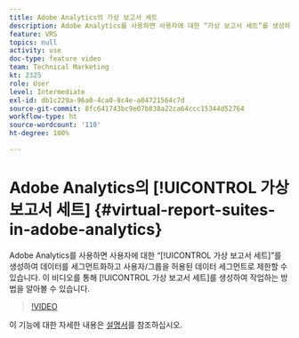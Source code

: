 ```yaml
---
title: Adobe Analytics의 가상 보고서 세트
description: Adobe Analytics를 사용하면 사용자에 대한 “가상 보고서 세트”를 생성하여 데이터를 세그먼트화하고 사용자/그룹을 허용된 데이터 세그먼트로 제한할 수 있습니다. 이 비디오를 통해 가상 보고서 세트를 생성하여 작업하는 방법을 알아볼 수 있습니다.
feature: VRS
topics: null
activity: use
doc-type: feature video
team: Technical Marketing
kt: 2325
role: User
level: Intermediate
exl-id: db1c229a-96a0-4ca0-8c4e-a04721564c7d
source-git-commit: 8fc641743bc9e07b838a22ca64ccc15344d52764
workflow-type: ht
source-wordcount: '110'
ht-degree: 100%

---
```


# Adobe Analytics의 [!UICONTROL 가상 보고서 세트] {#virtual-report-suites-in-adobe-analytics}

Adobe Analytics를 사용하면 사용자에 대한 “[!UICONTROL 가상 보고서 세트]”를 생성하여 데이터를 세그먼트화하고 사용자/그룹을 허용된 데이터 세그먼트로 제한할 수 있습니다. 이 비디오를 통해 [!UICONTROL 가상 보고서 세트]를 생성하여 작업하는 방법을 알아볼 수 있습니다.

>[!VIDEO](https://video.tv.adobe.com/v/25412/?quality=12&learn=on)

이 기능에 대한 자세한 내용은 [설명서](https://experienceleague.adobe.com/docs/analytics/components/virtual-report-suites/vrs-about.html?lang=ko)를 참조하십시오.
